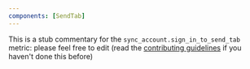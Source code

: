 ```yaml
---
components: [SendTab]
---
```


This is a stub commentary for the `sync_account.sign_in_to_send_tab` metric: please feel free to edit (read the
[contributing guidelines](https://github.com/mozilla/glean-annotations/blob/main/CONTRIBUTING.md)
if you haven't done this before)
